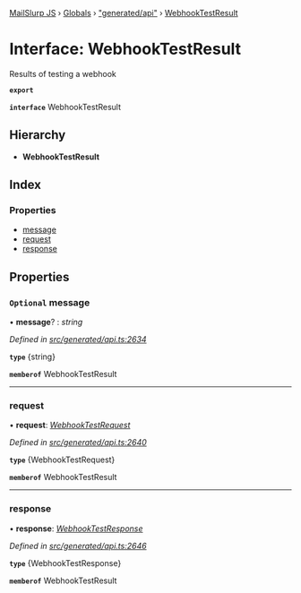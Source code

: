 [MailSlurp JS](../README.md) › [Globals](../globals.md) › ["generated/api"](../modules/_generated_api_.md) › [WebhookTestResult](_generated_api_.webhooktestresult.md)

# Interface: WebhookTestResult

Results of testing a webhook

**`export`** 

**`interface`** WebhookTestResult

## Hierarchy

* **WebhookTestResult**

## Index

### Properties

* [message](_generated_api_.webhooktestresult.md#optional-message)
* [request](_generated_api_.webhooktestresult.md#request)
* [response](_generated_api_.webhooktestresult.md#response)

## Properties

### `Optional` message

• **message**? : *string*

*Defined in [src/generated/api.ts:2634](https://github.com/mailslurp/mailslurp-client-ts-js/blob/7141c32/src/generated/api.ts#L2634)*

**`type`** {string}

**`memberof`** WebhookTestResult

___

###  request

• **request**: *[WebhookTestRequest](../modules/_generated_api_.webhooktestrequest.md)*

*Defined in [src/generated/api.ts:2640](https://github.com/mailslurp/mailslurp-client-ts-js/blob/7141c32/src/generated/api.ts#L2640)*

**`type`** {WebhookTestRequest}

**`memberof`** WebhookTestResult

___

###  response

• **response**: *[WebhookTestResponse](_generated_api_.webhooktestresponse.md)*

*Defined in [src/generated/api.ts:2646](https://github.com/mailslurp/mailslurp-client-ts-js/blob/7141c32/src/generated/api.ts#L2646)*

**`type`** {WebhookTestResponse}

**`memberof`** WebhookTestResult
